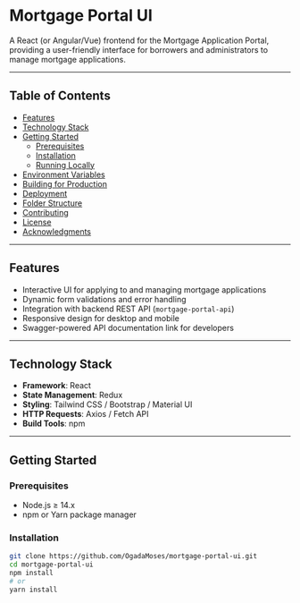 # Mortgage Portal UI

A React (or Angular/Vue) frontend for the Mortgage Application Portal, providing a user-friendly interface for borrowers and administrators to manage mortgage applications.

---
##  Table of Contents

- [Features](#features)  
- [Technology Stack](#technology-stack)  
- [Getting Started](#getting-started)  
  - [Prerequisites](#prerequisites)  
  - [Installation](#installation)  
  - [Running Locally](#running-locally)  
- [Environment Variables](#environment-variables)  
- [Building for Production](#building-for-production)  
- [Deployment](#deployment)  
- [Folder Structure](#folder-structure)  
- [Contributing](#contributing)  
- [License](#license)  
- [Acknowledgments](#acknowledgments)

---

##  Features

- Interactive UI for applying to and managing mortgage applications  
- Dynamic form validations and error handling  
- Integration with backend REST API (`mortgage-portal-api`)  
- Responsive design for desktop and mobile  
- Swagger-powered API documentation link for developers

---

##  Technology Stack

- **Framework**: React 
- **State Management**: Redux  
- **Styling**: Tailwind CSS / Bootstrap / Material UI  
- **HTTP Requests**: Axios / Fetch API  
- **Build Tools**: npm 

---

##  Getting Started

### Prerequisites

- Node.js ≥ 14.x  
- npm or Yarn package manager  

### Installation

```bash
git clone https://github.com/OgadaMoses/mortgage-portal-ui.git
cd mortgage-portal-ui
npm install
# or
yarn install
